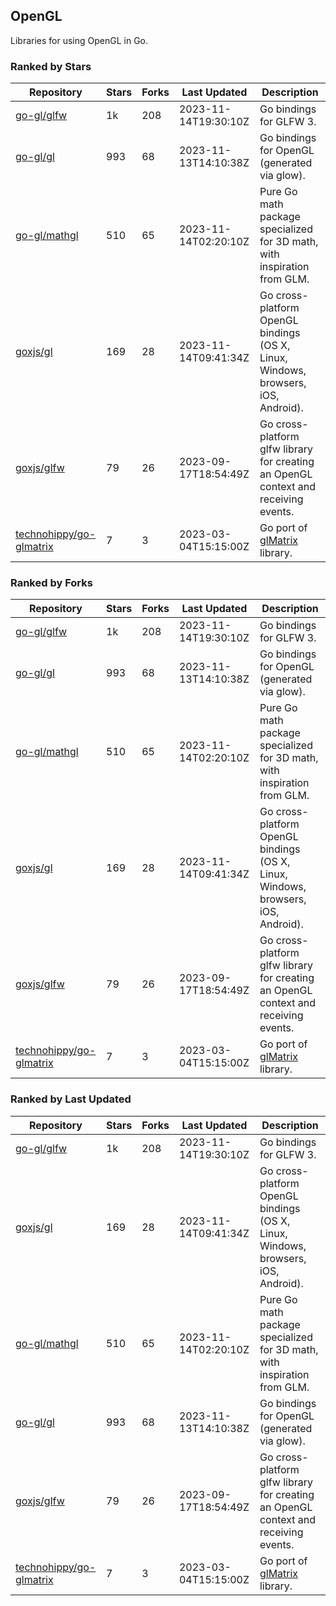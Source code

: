 ## OpenGL

Libraries for using OpenGL in Go.

### Ranked by Stars

| Repository | Stars | Forks | Last Updated | Description | 
|------------|-------|-------|--------------|-------------|
| [go-gl/glfw](https://github.com/go-gl/glfw) | 1k | 208 | 2023-11-14T19:30:10Z |  Go bindings for GLFW 3. |
| [go-gl/gl](https://github.com/go-gl/gl) | 993 | 68 | 2023-11-13T14:10:38Z |  Go bindings for OpenGL (generated via glow). |
| [go-gl/mathgl](https://github.com/go-gl/mathgl) | 510 | 65 | 2023-11-14T02:20:10Z |  Pure Go math package specialized for 3D math, with inspiration from GLM. |
| [goxjs/gl](https://github.com/goxjs/gl) | 169 | 28 | 2023-11-14T09:41:34Z |  Go cross-platform OpenGL bindings (OS X, Linux, Windows, browsers, iOS, Android). |
| [goxjs/glfw](https://github.com/goxjs/glfw) | 79 | 26 | 2023-09-17T18:54:49Z |  Go cross-platform glfw library for creating an OpenGL context and receiving events. |
| [technohippy/go-glmatrix](https://github.com/technohippy/go-glmatrix) | 7 | 3 | 2023-03-04T15:15:00Z |  Go port of [glMatrix](https://glmatrix.net/) library. |

### Ranked by Forks

| Repository | Stars | Forks | Last Updated | Description | 
|------------|-------|-------|--------------|-------------|
| [go-gl/glfw](https://github.com/go-gl/glfw) | 1k | 208 | 2023-11-14T19:30:10Z |  Go bindings for GLFW 3. |
| [go-gl/gl](https://github.com/go-gl/gl) | 993 | 68 | 2023-11-13T14:10:38Z |  Go bindings for OpenGL (generated via glow). |
| [go-gl/mathgl](https://github.com/go-gl/mathgl) | 510 | 65 | 2023-11-14T02:20:10Z |  Pure Go math package specialized for 3D math, with inspiration from GLM. |
| [goxjs/gl](https://github.com/goxjs/gl) | 169 | 28 | 2023-11-14T09:41:34Z |  Go cross-platform OpenGL bindings (OS X, Linux, Windows, browsers, iOS, Android). |
| [goxjs/glfw](https://github.com/goxjs/glfw) | 79 | 26 | 2023-09-17T18:54:49Z |  Go cross-platform glfw library for creating an OpenGL context and receiving events. |
| [technohippy/go-glmatrix](https://github.com/technohippy/go-glmatrix) | 7 | 3 | 2023-03-04T15:15:00Z |  Go port of [glMatrix](https://glmatrix.net/) library. |

### Ranked by Last Updated

| Repository | Stars | Forks | Last Updated | Description | 
|------------|-------|-------|--------------|-------------|
| [go-gl/glfw](https://github.com/go-gl/glfw) | 1k | 208 | 2023-11-14T19:30:10Z |  Go bindings for GLFW 3. |
| [goxjs/gl](https://github.com/goxjs/gl) | 169 | 28 | 2023-11-14T09:41:34Z |  Go cross-platform OpenGL bindings (OS X, Linux, Windows, browsers, iOS, Android). |
| [go-gl/mathgl](https://github.com/go-gl/mathgl) | 510 | 65 | 2023-11-14T02:20:10Z |  Pure Go math package specialized for 3D math, with inspiration from GLM. |
| [go-gl/gl](https://github.com/go-gl/gl) | 993 | 68 | 2023-11-13T14:10:38Z |  Go bindings for OpenGL (generated via glow). |
| [goxjs/glfw](https://github.com/goxjs/glfw) | 79 | 26 | 2023-09-17T18:54:49Z |  Go cross-platform glfw library for creating an OpenGL context and receiving events. |
| [technohippy/go-glmatrix](https://github.com/technohippy/go-glmatrix) | 7 | 3 | 2023-03-04T15:15:00Z |  Go port of [glMatrix](https://glmatrix.net/) library. |

